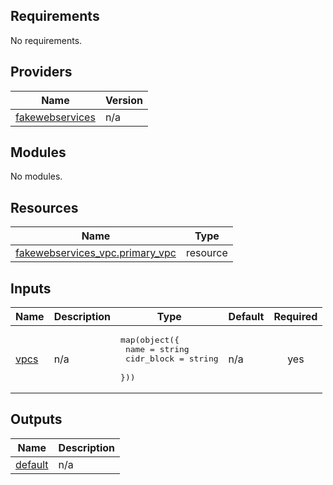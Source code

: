 ## Requirements

No requirements.

## Providers

| Name | Version |
|------|---------|
| <a name="provider_fakewebservices"></a> [fakewebservices](#provider\_fakewebservices) | n/a |

## Modules

No modules.

## Resources

| Name | Type |
|------|------|
| [fakewebservices_vpc.primary_vpc](https://registry.terraform.io/providers/hashicorp/fakewebservices/latest/docs/resources/vpc) | resource |

## Inputs

| Name | Description | Type | Default | Required |
|------|-------------|------|---------|:--------:|
| <a name="input_vpcs"></a> [vpcs](#input\_vpcs) | n/a | <pre>map(object({<br>	name = string<br>	cidr_block = string<br>  }))</pre> | n/a | yes |

## Outputs

| Name | Description |
|------|-------------|
| <a name="output_default"></a> [default](#output\_default) | n/a |
